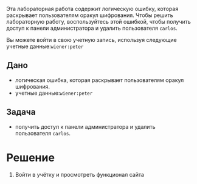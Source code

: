 Эта лабораторная работа содержит логическую ошибку, которая раскрывает пользователям оракул шифрования. Чтобы решить лабораторную работу, воспользуйтесь этой ошибкой, чтобы получить доступ к панели администратора и удалить пользователя `carlos`.

Вы можете войти в свою учетную запись, используя следующие учетные данные:`wiener:peter`

## Дано

- логическая ошибка, которая раскрывает пользователям оракул шифрования.
-  учетные данные:`wiener:peter`
## Задача

- получить доступ к панели администратора и удалить пользователя `carlos`.
# Решение

1. Войти в учётку и просмотреть функционал сайта